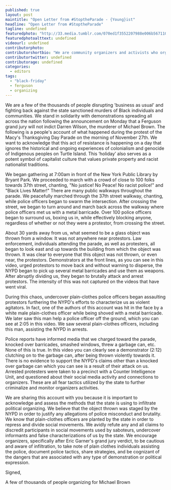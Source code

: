 ```yaml
---
published: true
layout: post
maintitle: "Open Letter from #StoptheParade - {Young}ist"
headline: "Open Letter from #StoptheParade"
tagline: undefined
featuredphoto: "http://33.media.tumblr.com/070ed1f3552207988e006b567110b4fa/tumblr_nfu2lhbTJ71rq2ndso1_1280.png"
featuredphotoalttext: undefined
videourl: undefined
contributorphoto: 
contributorshortbio: "We are community organizers and activists who organized #stoptheparade. We are releasing an anonymous statement about the infiltration tactics and violence perpetuated by the NYPD. Please publish and make it accessible to the public as soon as possible."
contributortwitter: undefined
contributorage: undefined
categories: 
  - editors
tags: 
  - "black-friday"
  - ferguson 
  - organizing
---
```


We are a few of the thousands of people disrupting 'business as usual' and fighting back against the state sanctioned murders of Black individuals and communities. We stand in solidarity with demonstrations spreading all across the nation following the announcement on Monday that a Ferguson grand jury will not indict Darren Wilson, the murderer of Michael Brown. The following is a people's account of what happened during the protest of the Macy's Thanksgiving Day Parade on the morning of November 27th. We want to acknowledge that this act of resistance is happening on a day that ignores the historical and ongoing experiences of colonialism and genocide of Indigenous peoples on Turtle Island. This ‘holiday’ also serves as a potent symbol of capitalist culture that values private property and racist nationalist traditions.

We began gathering at 7:00am in front of the New York Public Library by Bryant Park. We proceeded to march with a crowd of close to 100 folks towards 37th street, chanting, "No justice! No Peace! No racist police!" and "Black Lives Matter!" There are many public walkways throughout the parade. We peacefully marched through the 37th street walkway, chanting, while police officers began to swarm the intersection. After crossing the street, we began to turn around and march back across the walkway where police officers met us with a metal barricade. Over 100 police officers began to surround us, boxing us in, while effectively blocking anyone, regardless of whether or not they were a protestor, from crossing the street.

About 30 yards away from us, what seemed to be a glass object was thrown from a window. It was not anywhere near protestors. Law enforcement, individuals attending the parade, as well as protesters, all began to look east and up towards the building from which the object was thrown. It was clear to everyone that this object was not thrown, or even near, the protestors. Demonstrators at the front lines, as you can see in this video, urged protestors to move back and without warning to disperse, the NYPD began to pick up several metal barricades and use them as weapons. After abruptly dividing us, they began to brutally attack and arrest protestors. The intensity of this was not captured on the videos that have went viral. 

During this chaos, undercover plain-clothes police officers began assaulting protestors furthering the NYPD's efforts to characterize us as violent agitators. In fact, one of the authors of this account was hit in the face by a white male plain-clothes officer while being shoved with a metal barricade. We later saw this man help a police officer off the ground, which you can see at 2:05 in this video. We saw several plain-clothes officers, including this man, assisting the NYPD in arrests. 

Police reports have informed media that we charged toward the parade, knocked over barricades, smashed windows, threw a garbage can, etc. None of this is true. In this video you can clearly see a demonstrator (2:12) clutching on to the garbage can, after being thrown violently towards it. There is no evidence to support the NYPD's claims other than a knocked over garbage can which you can see is a result of their attack on us. Arrested protesters were taken to a precinct with a Counter Intelligence Unit, and questioned about their social media activity and connections to organizers. These are all fear tactics utilized by the state to further criminalize and monitor organizers activities. 

We are sharing this account with you because it is important to acknowledge and assess the methods that the state is using to infiltrate political organizing. We believe that the object thrown was staged by the NYPD in order to justify any allegations of police misconduct and brutality. We know that plain-clothes officers are planted by the state in order to repress and divide social movements. We avidly refute any and all claims to discredit participants in social movements used by saboteurs, undercover informants and false characterizations of us by the state. We encourage organizers, specifically after Eric Garner's grand jury verdict, to be cautious and aware of infiltration, to take note of plain clothes individuals assisting the police, document police tactics, share strategies, and be cognizant of the dangers that are associated with any type of demonstration or political expression. 


Signed,

A few of thousands of people organizing for Michael Brown 
